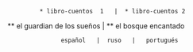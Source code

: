              * libro-cuentos  1   |  * libro-cuentos 2
              
   **  el guardian de los sueños  | **  el bosque encantado

                   español   |  ruso   |   portugués
